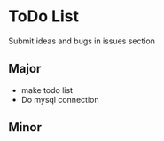 # ToDo List
Submit ideas and bugs in issues section

## Major
* make todo list
* Do mysql connection

## Minor
